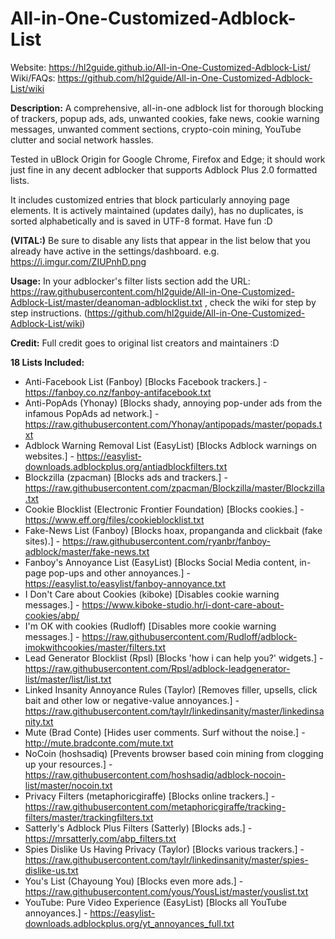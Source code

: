 # All-in-One-Customized-Adblock-List

Website: https://hl2guide.github.io/All-in-One-Customized-Adblock-List/  
Wiki/FAQs: https://github.com/hl2guide/All-in-One-Customized-Adblock-List/wiki

**Description:**
A comprehensive, all-in-one adblock list for thorough blocking of trackers, popup ads, ads, 
unwanted cookies, fake news, cookie warning messages, unwanted comment sections,
crypto-coin mining, YouTube clutter and social network hassles.

Tested in uBlock Origin for Google Chrome, Firefox and Edge; it should work just
fine in any decent adblocker that supports Adblock Plus 2.0 formatted lists.
    
It includes customized entries that block particularly annoying page elements.
It is actively maintained (updates daily), has no duplicates, is sorted alphabetically
and is saved in UTF-8 format. Have fun :D

**(VITAL:)**
Be sure to disable any lists that appear in the list below that you already have active in
the settings/dashboard. e.g. https://i.imgur.com/ZIUPnhD.png

**Usage:**
In your adblocker's filter lists section add the URL: https://raw.githubusercontent.com/hl2guide/All-in-One-Customized-Adblock-List/master/deanoman-adblocklist.txt , check the wiki for step by step instructions. (https://github.com/hl2guide/All-in-One-Customized-Adblock-List/wiki)

**Credit:**
Full credit goes to original list creators and maintainers :D

**18 Lists Included:**
* Anti-Facebook List (Fanboy) [Blocks Facebook trackers.] - https://fanboy.co.nz/fanboy-antifacebook.txt
* Anti-PopAds (Yhonay) [Blocks shady, annoying pop-under ads from the infamous PopAds ad network.] - https://raw.githubusercontent.com/Yhonay/antipopads/master/popads.txt
* Adblock Warning Removal List (EasyList) [Blocks Adblock warnings on websites.] - https://easylist-downloads.adblockplus.org/antiadblockfilters.txt
* Blockzilla (zpacman) [Blocks ads and trackers.] - https://raw.githubusercontent.com/zpacman/Blockzilla/master/Blockzilla.txt
* Cookie Blocklist (Electronic Frontier Foundation) [Blocks cookies.] - https://www.eff.org/files/cookieblocklist.txt
* Fake-News List (Fanboy) [Blocks hoax, propanganda and clickbait (fake sites).] - https://raw.githubusercontent.com/ryanbr/fanboy-adblock/master/fake-news.txt
* Fanboy's Annoyance List (EasyList) [Blocks Social Media content, in-page pop-ups and other annoyances.] - https://easylist.to/easylist/fanboy-annoyance.txt
* I Don't Care about Cookies (kiboke) [Disables cookie warning messages.] - https://www.kiboke-studio.hr/i-dont-care-about-cookies/abp/
* I'm OK with cookies (Rudloff) [Disables more cookie warning messages.] - https://raw.githubusercontent.com/Rudloff/adblock-imokwithcookies/master/filters.txt
* Lead Generator Blocklist (Rpsl) [Blocks 'how i can help you?' widgets.] - https://raw.githubusercontent.com/Rpsl/adblock-leadgenerator-list/master/list/list.txt
* Linked Insanity Annoyance Rules (Taylor) [Removes filler, upsells, click bait and other low or negative-value annoyances.] - https://raw.githubusercontent.com/taylr/linkedinsanity/master/linkedinsanity.txt
* Mute (Brad Conte) [Hides user comments. Surf without the noise.] - http://mute.bradconte.com/mute.txt
* NoCoin (hoshsadiq) [Prevents browser based coin mining from clogging up your resources.] - https://raw.githubusercontent.com/hoshsadiq/adblock-nocoin-list/master/nocoin.txt
* Privacy Filters (metaphoricgiraffe) [Blocks online trackers.] - https://raw.githubusercontent.com/metaphoricgiraffe/tracking-filters/master/trackingfilters.txt
* Satterly's Adblock Plus Filters (Satterly) [Blocks ads.] - https://mrsatterly.com/abp_filters.txt
* Spies Dislike Us Having Privacy (Taylor) [Blocks various trackers.] - https://raw.githubusercontent.com/taylr/linkedinsanity/master/spies-dislike-us.txt
* You's List (Chayoung You) [Blocks even more ads.] - https://raw.githubusercontent.com/yous/YousList/master/youslist.txt
* YouTube: Pure Video Experience (EasyList) [Blocks all YouTube annoyances.] - https://easylist-downloads.adblockplus.org/yt_annoyances_full.txt
